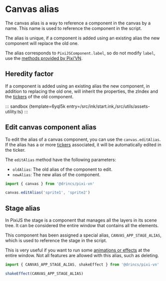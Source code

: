# Canvas alias

The canvas alias is a way to reference a component in the canvas by a name. This name is used to reference the component in the script.

The alias is unique, if a component is added using an existing alias the new component will replace the old one.

The alias corresponds to `PixiJSComponent.label`, so do not modify `label`, use the [methods provided by Pixi’VN](/start/canvas-functions.md).

## Heredity factor

If a component is added using an existing alias the new component, in addition to replacing the old one, will inherit the properties, the zIndex and the [tickers](/start/canvas-tickers.md) of the old component.

::: sandbox {template=6yql5k entry=/src/ink/start.ink,/src/utils/assets-utility.ts}
:::

## Edit canvas component alias

To edit the alias of a canvas component, you can use the `canvas.editAlias`. If the alias has a or more [tickers](/start/canvas-tickers.md) associated, it will be automatically edited in the ticker.

The `editAlias` method have the following parameters:

* `oldAlias`: The old alias of the component to edit.
* `newAlias`: The new alias of the component.

```typescript
import { canvas } from '@drincs/pixi-vn'

canvas.editAlias('sprite1', 'sprite2')
```

## Stage alias

In PixiJS the stage is a component that manages all the layers in its scene tree. It can be considered the entire window that contains all the elements.

This component has been assigned a special alias, `CANVAS_APP_STAGE_ALIAS`, which is used to reference the stage in the script.

This is very useful if you want to run some [animations or effects](/start/canvas-animations-effects.md) at the entire window. Not all features are allowed with this alias, such as deleting.

```typescript
import { CANVAS_APP_STAGE_ALIAS, shakeEffect } from '@drincs/pixi-vn'

shakeEffect(CANVAS_APP_STAGE_ALIAS)
```
